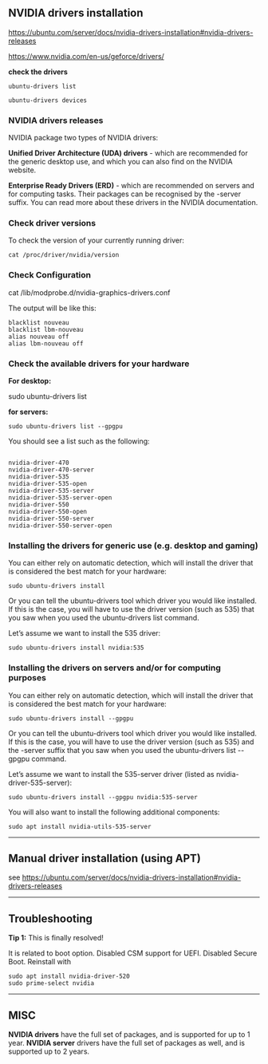 ## NVIDIA drivers installation

https://ubuntu.com/server/docs/nvidia-drivers-installation#nvidia-drivers-releases

https://www.nvidia.com/en-us/geforce/drivers/

**check the drivers**

```
ubuntu-drivers list

ubuntu-drivers devices
```

### NVIDIA drivers releases 
NVIDIA package two types of NVIDIA drivers:

**Unified Driver Architecture (UDA) drivers** - which are recommended for the generic desktop use, and which you can also find on the NVIDIA website.

**Enterprise Ready Drivers (ERD)** - which are recommended on servers and for computing tasks. Their packages can be recognised by the -server suffix. You can read more about these drivers in the NVIDIA documentation.


### Check driver versions

To check the version of your currently running driver:
```
cat /proc/driver/nvidia/version
```

### Check Configuration

cat /lib/modprobe.d/nvidia-graphics-drivers.conf

The output will be like this:
```
blacklist nouveau
blacklist lbm-nouveau
alias nouveau off
alias lbm-nouveau off
```


### Check the available drivers for your hardware

**For desktop:**

sudo ubuntu-drivers list

**for servers:**

```
sudo ubuntu-drivers list --gpgpu

```
You should see a list such as the following:
```

nvidia-driver-470
nvidia-driver-470-server
nvidia-driver-535
nvidia-driver-535-open
nvidia-driver-535-server
nvidia-driver-535-server-open
nvidia-driver-550
nvidia-driver-550-open
nvidia-driver-550-server
nvidia-driver-550-server-open
```

### Installing the drivers for generic use (e.g. desktop and gaming)

You can either rely on automatic detection, which will install the driver that is considered the best match for your hardware:

```
sudo ubuntu-drivers install
```

Or you can tell the ubuntu-drivers tool which driver you would like installed. If this is the case, you will have to use the driver version (such as 535) that you saw when you used the ubuntu-drivers list command.

Let’s assume we want to install the 535 driver:

```
sudo ubuntu-drivers install nvidia:535
```


### Installing the drivers on servers and/or for computing purposes

You can either rely on automatic detection, which will install the driver that is considered the best match for your hardware:

```
sudo ubuntu-drivers install --gpgpu
```

Or you can tell the ubuntu-drivers tool which driver you would like installed. If this is the case, you will have to use the driver version (such as 535) and the -server suffix that you saw when you used the ubuntu-drivers list --gpgpu command.

Let’s assume we want to install the 535-server driver (listed as nvidia-driver-535-server):

```
sudo ubuntu-drivers install --gpgpu nvidia:535-server
```

You will also want to install the following additional components:

```
sudo apt install nvidia-utils-535-server
```
 ---

## Manual driver installation (using APT) 

see https://ubuntu.com/server/docs/nvidia-drivers-installation#nvidia-drivers-releases

---

## Troubleshooting

**Tip 1:** This is finally resolved!

It is related to boot option.
Disabled CSM support for UEFI.
Disabled Secure Boot.
Reinstall with 
```
sudo apt install nvidia-driver-520
sudo prime-select nvidia
```

---
## MISC

**NVIDIA drivers** have the full set of packages, and is supported for up to 1 year.
**NVIDIA server** drivers have the full set of packages as well, and is supported up to 2 years.
